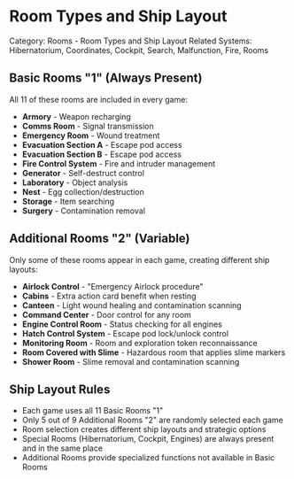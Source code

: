 # Room Types and Ship Layout

Category: Rooms - Room Types and Ship Layout
Related Systems: Hibernatorium, Coordinates, Cockpit, Search, Malfunction, Fire, Rooms

## Basic Rooms "1" (Always Present)
All 11 of these rooms are included in every game:

- **Armory** - Weapon recharging
- **Comms Room** - Signal transmission  
- **Emergency Room** - Wound treatment
- **Evacuation Section A** - Escape pod access
- **Evacuation Section B** - Escape pod access
- **Fire Control System** - Fire and intruder management
- **Generator** - Self-destruct control
- **Laboratory** - Object analysis
- **Nest** - Egg collection/destruction
- **Storage** - Item searching
- **Surgery** - Contamination removal

## Additional Rooms "2" (Variable)
Only some of these rooms appear in each game, creating different ship layouts:

- **Airlock Control** - "Emergency Airlock procedure"
- **Cabins** - Extra action card benefit when resting
- **Canteen** - Light wound healing and contamination scanning
- **Command Center** - Door control for any room
- **Engine Control Room** - Status checking for all engines
- **Hatch Control System** - Escape pod lock/unlock control
- **Monitoring Room** - Room and exploration token reconnaissance  
- **Room Covered with Slime** - Hazardous room that applies slime markers
- **Shower Room** - Slime removal and contamination scanning

## Ship Layout Rules
- Each game uses all 11 Basic Rooms "1"
- Only 5 out of 9 Additional Rooms "2" are randomly selected each game
- Room selection creates different ship layouts and strategic options
- Special Rooms (Hibernatorium, Cockpit, Engines) are always present and in the same place
- Additional Rooms provide specialized functions not available in Basic Rooms